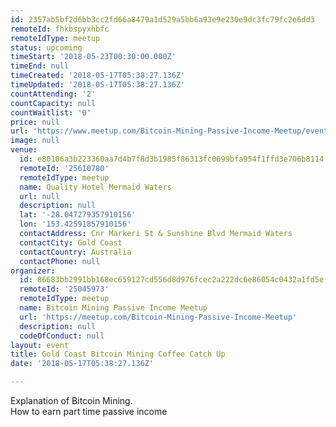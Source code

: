 ```yaml
---
id: 2357ab5bf2d6bb3cc2fd66a8479a1d529a5bb6a93e9e230e9dc3fc79fc2e6dd3
remoteId: fhkbspyxhbfc
remoteIdType: meetup
status: upcoming
timeStart: '2018-05-23T00:30:00.000Z'
timeEnd: null
timeCreated: '2018-05-17T05:38:27.136Z'
timeUpdated: '2018-05-17T05:38:27.136Z'
countAttending: '2'
countCapacity: null
countWaitlist: '0'
price: null
url: 'https://www.meetup.com/Bitcoin-Mining-Passive-Income-Meetup/events/250832809/'
image: null
venue:
  id: e80106a3b223360aa7d4b7f8d3b1985f86313fc0699bfa954f1ffd3e706b8114
  remoteId: '25610780'
  remoteIdType: meetup
  name: Quality Hotel Mermaid Waters
  url: null
  description: null
  lat: '-28.047279357910156'
  lon: '153.42591857910156'
  contactAddress: Cnr Markeri St & Sunshine Blvd Mermaid Waters
  contactCity: Gold Coast
  contactCountry: Australia
  contactPhone: null
organizer:
  id: 86683bb2991bb168ec659127cd556d8d976fcec2a222dc6e86054c0432a1fd5e
  remoteId: '25045973'
  remoteIdType: meetup
  name: Bitcoin Mining Passive Income Meetup
  url: 'https://meetup.com/Bitcoin-Mining-Passive-Income-Meetup'
  description: null
  codeOfConduct: null
layout: event
title: Gold Coast Bitcoin Mining Coffee Catch Up
date: '2018-05-17T05:38:27.136Z'

---
```

<p>Explanation of Bitcoin Mining.<br/>How to earn part time passive income</p>
